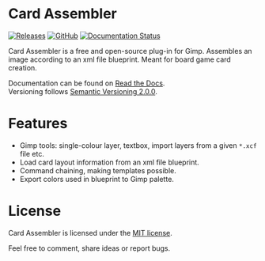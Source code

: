 # Card Assembler

[![Releases](https://img.shields.io/github/v/release/martin-brajer/card-assembler)](https://github.com/martin-brajer/card-assembler/releases)
[![GitHub](https://img.shields.io/github/license/martin-brajer/card-assembler)](https://github.com/martin-brajer/card-assembler/blob/master/LICENSE)
[![Documentation Status](https://readthedocs.org/projects/card-assembler/badge/?version=latest)](https://card-assembler.readthedocs.io/en/latest/?badge=latest)

Card Assembler is a free and open-source plug-in for Gimp. Assembles an
image according to an xml file blueprint. Meant for board game card
creation.

Documentation can be found on [Read the Docs](https://card-assembler.readthedocs.io/en/latest/). \
Versioning follows [Semantic Versioning 2.0.0](https://semver.org/).

# Features

* Gimp tools: single-colour layer, textbox, import layers from a given
  `*.xcf` file etc.
* Load card layout information from an xml file blueprint.
* Command chaining, making templates possible.
* Export colors used in blueprint to Gimp palette.

# License

Card Assembler is licensed under the [MIT license](LICENSE).

Feel free to comment, share ideas or report bugs.
